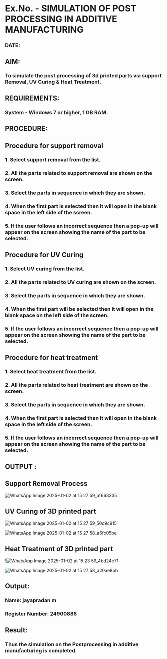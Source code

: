 # Ex.No.  - SIMULATION OF POST PROCESSING IN ADDITIVE MANUFACTURING

### DATE: 

## AIM: 
### To simulate the post processing of 3d printed parts via support Removal, UV Curing & Heat Treatment.

## REQUIREMENTS:
### System - Windows 7 or higher, 1 GB RAM.

## PROCEDURE:

## Procedure for support removal
### 1.	Select support removal from the list.
### 2.	All the parts related to support removal are shown on the screen.
### 3.	Select the parts in sequence in which they are shown.
### 4.	When the first part is selected then it will open in the blank space in the left side of the screen.
### 5.	If the user follows an incorrect sequence then a pop-up will appear on the screen showing the name of the part to be selected.

## Procedure for UV Curing
### 1.	Select UV curing from the list.
### 2.	All the parts related to UV curing are shown on the screen.
### 3.	Select the parts in sequence in which they are shown.
### 4.	When the first part will be selected then it will open in the blank space on the left side of the screen.
### 5.	If the user follows an incorrect sequence then a pop-up will appear on the screen showing the name of the part to be selected.

## Procedure for heat treatment
### 1.	Select heat treatment from the list.
### 2.	All the parts related to heat treatment are shown on the screen.
### 3.	Select the parts in sequence in which they are shown.
### 4.	When the first part is selected then it will open in the blank space in the left side of the screen.
### 5.	If the user follows an incorrect sequence then a pop-up will appear on the screen showing the name of the part to be selected.

## OUTPUT :

## Support Removal Process
![WhatsApp Image 2025-01-02 at 15 27 59_af663335](https://github.com/user-attachments/assets/bc53b092-5ab4-4050-a125-425519c2a5a0)

## UV Curing of 3D printed part
![WhatsApp Image 2025-01-02 at 15 27 59_50c9c915](https://github.com/user-attachments/assets/17d07d47-370a-4ece-b77f-7926bbeae966)

![WhatsApp Image 2025-01-02 at 15 27 58_a6fc05be](https://github.com/user-attachments/assets/26b7fc33-97e4-42b7-813e-6f3960a30b88)


## Heat Treatment of 3D printed part
!![WhatsApp Image 2025-01-02 at 15 23 59_4bd24e71](https://github.com/user-attachments/assets/b320f64a-6380-42b5-8427-ecc338348ef9)

![WhatsApp Image 2025-01-02 at 15 27 58_a20ae8bb](https://github.com/user-attachments/assets/5d76fd87-5111-4187-9fea-5cf15ff80b03)

## Output:

### Name: jayapradan m
### Register Number: 24900886

## Result: 
### Thus the simulation on the Postprocessing in additive manufacturing is completed.

